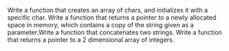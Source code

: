 Write a function that creates an array of chars, and initializes it with a specific char.
Write a function that returns a pointer to a newly allocated space in memory, which contains a copy of the string given as a parameter.Write a function that concatenates two strings.
Write a function that returns a pointer to a 2 dimensional array of integers.
